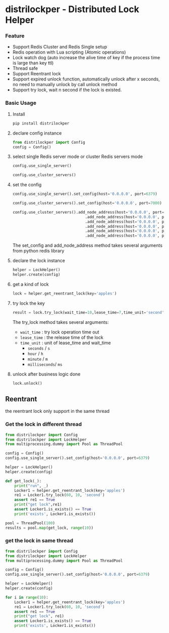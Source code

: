 
# distrilockper - Distributed Lock Helper

### Feature
- Support Redis Cluster and Redis Single setup
- Redis operation with Lua scripting (Atomic operations)
- Lock watch dog (auto increase the alive time of key if the process time is large than key ttl)
- Thread safe
- Support Reentrant lock
- Support expired unlock function, automatically unlock after x seconds, no need to manually unlock by call unlock method
- Support try lock, wait n second if the lock is existed.

### Basic Usage

1. Install 

    ```python
    pip install distrilockper
    ```

2. declare config instance

    ```python
    from distrilockper import Config
    config = Config()
    ```

3. select single Redis server mode or cluster Redis servers mode

    ```python
    config.use_single_server()

    ```

    ```python
    config.use_cluster_servers()
    ```

4. set the config

    ```python
    config.use_single_server().set_config(host='0.0.0.0', port=6379)
    ```

    ```python
    config.use_cluster_servers().set_config(host='0.0.0.0', port=7000)
    ```

    ```python
    config.use_cluster_servers().add_node_address(host='0.0.0.0', port=7000) \
                                    .add_node_address(host='0.0.0.0', port=7001) \
                                    .add_node_address(host='0.0.0.0', port=7002) \
                                    .add_node_address(host='0.0.0.0', port=7003) \
                                    .add_node_address(host='0.0.0.0', port=7004) \
                                    .add_node_address(host='0.0.0.0', port=7005)
    ```

    The set_config and add_node_address method takes several arguments from python redis library

5. declare the lock instance

    ```python
    helper = LockHelper()
    helper.create(config)
    ```

6. get a kind of lock

    ```python
    lock = helper.get_reentrant_lock(key='apples')
    ```

7. try lock the key

    ```python
    result = lock.try_lock(wait_time=10,lease_time=7,time_unit='second')
    ```

    The try_lock method takes several arguments:

    - `wait_time` : try lock operation time out
    - `lease_time` : the release time of the lock
    - `time_unit` : unit of lease_time and wait_time
        - `seconds` / `s`
        - `hour` / `h`
        - `minute` / `m`
        - `milliseconds`/ `ms`

8. unlock after business logic done

    ```python
    lock.unlock()
    ```

## Reentrant

the reentrant lock only support in the same thread

### Get the lock in different thread

```python
from distrilockper import Config
from distrilockper import LockHelper
from multiprocessing.dummy import Pool as ThreadPool

config = Config()
config.use_single_server().set_config(host='0.0.0.0', port=6379)

helper = LockHelper()
helper.create(config)

def get_lock(_):
    print("run", _)
    Locker1 = helper.get_reentrant_lock(key='apples')
    re1 = Locker1.try_lock(60, 10, 'second')
    assert re1 == True
    print("get lock",re1)
    assert Locker1.is_exists() == True
    print('exists', Locker1.is_exists())

pool = ThreadPool(100)
results = pool.map(get_lock, range(10))
```

### get the lock in same thread

```python
from distrilockper import Config
from distrilockper import LockHelper
from multiprocessing.dummy import Pool as ThreadPool

config = Config()
config.use_single_server().set_config(host='0.0.0.0', port=6379)

helper = LockHelper()
helper.create(config)

for i in range(10):
    Locker1 = helper.get_reentrant_lock(key='apples')
    re1 = Locker1.try_lock(60, 10, 'second')
    assert re1 == True
    print("get lock", re1)
    assert Locker1.is_exists() == True
    print('exists', Locker1.is_exists())
```
